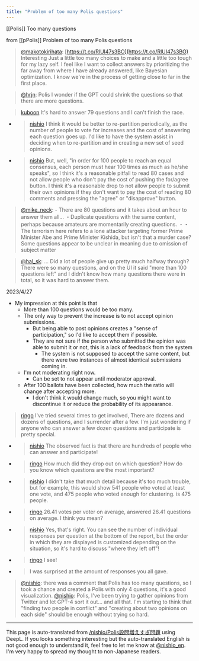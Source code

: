 ```yaml
---
title: "Problem of too many Polis questions"
---
```


[[Polis]] Too many questions


from [[pPolis]]
Problem of too many Polis questions
> [@makotokirihata](https://twitter.com/makotokirihata/status/1647933405278121984?s=20): [https://t.co/RlUI47s3BO](https://t.co/RlUI47s3BO) Interesting
> Just a little too many choices to make and a little too tough for my lazy self.
> I feel like I want to collect answers by prioritizing the far away from where I have already answered, like Bayesian optimization.
> I know we're in the process of getting close to far in the first place.

> [@hrjn](https://twitter.com/hrjn/status/1648225476702502913?s=20): Polis I wonder if the GPT could shrink the questions so that there are more questions.

> [kuboon](https://twitter.com/kuboon/status/1648160127890104320) It's hard to answer 79 questions and I can't finish the race.
- > [nishio](https://twitter.com/nishio/status/1648161911408840704) I think it would be better to re-partition periodically, as the number of people to vote for increases and the cost of answering each question goes up. I'd like to have the system assist in deciding when to re-partition and in creating a new set of seed opinions.
- > [nishio](https://twitter.com/nishio/status/1648165232223875073) But, well, "in order for 100 people to reach an equal consensus, each person must hear 100 times as much as he/she speaks", so I think it's a reasonable pitfall to read 80 cases and not allow people who don't pay the cost of pushing the for/agree button. I think it's a reasonable drop to not allow people to submit their own opinions if they don't want to pay the cost of reading 80 comments and pressing the "agree" or "disapprove" button.

> [@mike_neck](https://twitter.com/mike_neck/status/1648471489698742272?s=20): - There are 80 questions and it takes about an hour to answer them all...
> ・Duplicate questions with the same content, perhaps because amateurs are momentarily creating questions.
> ・・The terrorism here refers to a lone attacker targeting former Prime Minister Abe and Prime Minister Kishida, but isn't that a murder case?
> Some questions appear to be unclear in meaning due to omission of subject matter

> [@hal_sk](https://twitter.com/hal_sk/status/1649932696645402624?s=20): ... Did a lot of people give up pretty much halfway through? There were so many questions, and on the UI it said "more than 100 questions left" and I didn't know how many questions there were in total, so it was hard to answer them.

2023/4/27
- My impression at this point is that
    - More than 100 questions would be too many.
    - The only way to prevent the increase is to not accept opinion submissions.
        - But being able to post opinions creates a "sense of participation," so I'd like to accept them if possible.
        - They are not sure if the person who submitted the opinion was able to submit it or not, this is a lack of feedback from the system
            - The system is not supposed to accept the same content, but there were two instances of almost identical submissions coming in.
    - I'm not moderating right now.
        - Can be set to not appear until moderator approval.
    - After 100 ballots have been collected, how much the ratio will change after accepting more.
        - I don't think it would change much, so you might want to discontinue it or reduce the probability of its appearance.


> [ringo](https://twitter.com/ringo/status/1655817703654047744) I've tried several times to get involved,
>  There are dozens and dozens of questions, and I surrender after a few.
>  I'm just wondering if anyone who can answer a few dozen questions and participate is pretty special.
- > [nishio](https://twitter.com/nishio/status/1655827028254527489) The observed fact is that there are hundreds of people who can answer and participate!
- > [ringo](https://twitter.com/ringo/status/1655828844790841344) How much did they drop out on which question? How do you know which questions are the most important?
- > [nishio](https://twitter.com/nishio/status/1655830518964047873) I didn't take that much detail because it's too much trouble, but for example, this would show 541 people who voted at least one vote, and 475 people who voted enough for clustering. is 475 people.
- > [ringo](https://twitter.com/ringo/status/1655832813504172032) 26.41 votes per voter on average, answered 26.41 questions on average. I think you mean?
- > [nishio](https://twitter.com/nishio/status/1655836231505448961) Yes, that's right. You can see the number of individual responses per question at the bottom of the report, but the order in which they are displayed is customized depending on the situation, so it's hard to discuss "where they left off"!
- > [ringo](https://twitter.com/ringo/status/1655904811588653057) I see!
- >  I was surprised at the amount of responses you all gave.

> [@nishio](https://twitter.com/nishio/status/1655994085877096448?s=20): there was a comment that Polis has too many questions, so I took a chance and created a Polis with only 4 questions, it's a good visualization.
> [@nishio](https://twitter.com/nishio/status/1656000915768479745?s=20): Polis, I've been trying to gather opinions from Twitter and let GPT-4 sort it out... and all that. I'm starting to think that "finding two people in conflict" and "creating about two opinions on each side" should be enough without trying so hard.


---
This page is auto-translated from [/nishio/Polis設問増えすぎ問題](https://scrapbox.io/nishio/Polis設問増えすぎ問題) using DeepL. If you looks something interesting but the auto-translated English is not good enough to understand it, feel free to let me know at [@nishio_en](https://twitter.com/nishio_en). I'm very happy to spread my thought to non-Japanese readers.